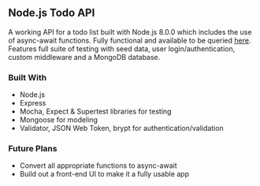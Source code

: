 ## Node.js Todo API

A working API for a todo list built with Node.js 8.0.0 which includes the use of async-await functions. Fully functional and available to be queried [here](https://floating-cove-22072.herokuapp.com/). Features full suite of testing with seed data, user login/authentication, custom middleware and a MongoDB database.

### Built With

* Node.js
* Express
* Mocha, Expect & Supertest libraries for testing
* Mongoose for modeling
* Validator, JSON Web Token, brypt for authentication/validation

### Future Plans

* Convert all appropriate functions to async-await
* Build out a front-end UI to make it a fully usable app